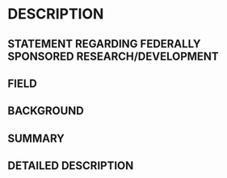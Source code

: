 # DESCRIPTION

## STATEMENT REGARDING FEDERALLY SPONSORED RESEARCH/DEVELOPMENT

## FIELD

## BACKGROUND

## SUMMARY

## DETAILED DESCRIPTION

